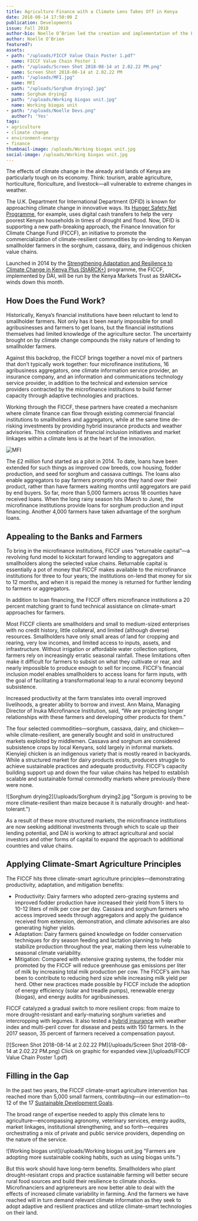 ```yaml
---
title: Agriculture Finance with a Climate Lens Takes Off in Kenya
date: 2018-08-14 17:50:00 Z
publication: Developments
issue: Fall 2018
author-bio: Noelle O’Brien led the creation and implementation of the Fund.
author: Noelle O’Brien
featured?: 
assets:
- path: "/uploads/FICCF Value Chain Poster 1.pdf"
  name: FICCF Value Chain Poster 1
- path: "/uploads/Screen Shot 2018-08-14 at 2.02.22 PM.png"
  name: Screen Shot 2018-08-14 at 2.02.22 PM
- path: "/uploads/MFI.jpg"
  name: MFI
- path: "/uploads/Sorghum drying2.jpg"
  name: Sorghum drying2
- path: "/uploads/Working biogas unit.jpg"
  name: Working biogas unit
- path: "/uploads/Noelle Devs.png"
  author?: 'Yes'
tags:
- agriculture
- climate change
- environment-energy
- finance
thumbnail-image: /uploads/Working biogas unit.jpg
social-image: /uploads/Working biogas unit.jpg
---
```


The effects of climate change in the already arid lands of Kenya are particularly tough on its economy. Think: tourism, arable agriculture, horticulture, floriculture, and livestock—all vulnerable to extreme changes in weather.





The U.K. Department for International Department (DFID) is known for approaching climate change in innovative ways. Its [Hunger Safety Net Programme](https://www.dai.com/our-work/projects/kenya-hunger-safety-net-programme-phase-2-hsnp2), for example, uses digital cash transfers to help the very poorest Kenyan households in times of drought and flood. Now, DFID is supporting a new path-breaking approach, the Finance Innovation for Climate Change Fund (FICCF), an initiative to promote the commercialization of climate-resilient commodities by on-lending to Kenyan smallholder farmers in the sorghum, cassava, dairy, and indigenous chicken value chains.

Launched in 2014 by the [Strengthening Adaptation and Resilience to Climate Change in Kenya Plus (StARCK+)](https://www.dai.com/our-work/projects/kenya-strengthening-adaptation-and-resilience-climate-change-kenya-plus-starck) programme, the FICCF, implemented by DAI, will be run by the Kenya Markets Trust as StARCK+ winds down this month.

## How Does the Fund Work?

Historically, Kenya’s financial institutions have been reluctant to lend to smallholder farmers. Not only has it been nearly impossible for small agribusinesses and farmers to get loans, but the financial institutions themselves had limited knowledge of the agriculture sector. The uncertainty brought on by climate change compounds the risky nature of lending to smallholder farmers.  

Against this backdrop, the FICCF brings together a novel mix of partners that don’t typically work together: four microfinance institutions, 16 agribusiness aggregators, one climate information service provider, an insurance company, and an information and communications technology service provider, in addition to the technical and extension service providers contracted by the microfinance institutions to build farmer capacity through adaptive technologies and practices. 

Working through the FICCF, these partners have created a mechanism where climate finance can flow through existing commercial financial institutions to smallholders and aggregators, while at the same time de-risking investments by providing hybrid insurance products and weather advisories. This combination of financial inclusion initiatives and market linkages within a climate lens is at the heart of the innovation.

![MFI](/uploads/MFI.jpg "The financial institutions market their services to smallholder farmers.") 

The £2 million fund started as a pilot in 2014. To date, loans have been extended for such things as improved cow breeds, cow housing, fodder production, and seed for sorghum and cassava cuttings. The loans also enable aggregators to pay farmers promptly once they hand over their product, rather than have farmers waiting months until aggregators are paid by end buyers. So far, more than 5,000 farmers across 18 counties have received loans. When the long rainy season hits (March to June), the microfinance institutions provide loans for sorghum production and input financing. Another 4,000 farmers have taken advantage of the sorghum loans. 

## Appealing to the Banks and Farmers

To bring in the microfinance institutions, FICCF uses “returnable capital”—a revolving fund model to kickstart forward lending to aggregators and smallholders along the selected value chains. Returnable capital is essentially a pot of money that FICCF makes available to the microfinance institutions for three to four years; the institutions on-lend that money for six to 12 months, and when it is repaid the money is returned for further lending to farmers or aggregators.  

In addition to loan financing, the FICCF offers microfinance institutions a 20 percent matching grant to fund technical assistance on climate-smart approaches for farmers.

Most FICCF clients are smallholders and small to medium-sized enterprises with no credit history, little collateral, and limited (although diverse) resources. Smallholders have only small areas of land for cropping and rearing, very low incomes, and limited access to inputs, assets, and infrastructure. Without irrigation or affordable water collection options, farmers rely on increasingly erratic seasonal rainfall. These limitations often make it difficult for farmers to subsist on what they cultivate or rear, and nearly impossible to produce enough to sell for income. FICCF’s financial inclusion model enables smallholders to access loans for farm inputs, with the goal of facilitating a transformational leap to a rural economy beyond subsistence. 

Increased productivity at the farm translates into overall improved livelihoods, a greater ability to borrow and invest. Ann Maina, Managing Director of Inuka Microfinance Institution, said, “We are projecting longer relationships with these farmers and developing other products for them.”  

The four selected commodities—sorghum, cassava, dairy, and chicken—while climate-resilient, are generally bought and sold in unstructured markets exploited by middlemen. Cassava and sorghum are considered subsistence crops by local Kenyans, sold largely in informal markets. Kienyieji chicken is an indigenous variety that is mostly reared in backyards. While a structured market for dairy products exists, producers struggle to achieve sustainable practices and adequate productivity. FICCF’s capacity building support up and down the four value chains has helped to establish scalable and sustainable formal commodity markets where previously there were none. 

![Sorghum drying2](/uploads/Sorghum drying2.jpg "Sorgum is proving to be more climate-resilient than maize because it is naturally drought- and heat-tolerant.") 

As a result of these more structured markets, the microfinance institutions are now seeking additional investments through which to scale up their lending potential, and DAI is working to attract agricultural and social investors and other forms of capital to expand the approach to additional countries and value chains. 

## Applying Climate-Smart Agriculture Principles

The FICCF hits three climate-smart agriculture principles—demonstrating productivity, adaptation, and mitigation benefits:

* Productivity: Dairy farmers who adopted zero-grazing systems and improved fodder production have increased their yield from 5 liters to 10-12 liters of milk per cow per day. Cassava and sorghum farmers who access improved seeds through aggregators and apply the guidance received from extension, demonstration, and climate advisories are also generating higher yields. 
* Adaptation: Dairy farmers gained knowledge on fodder conservation techniques for dry season feeding and lactation planning to help stabilize production throughout the year, making them less vulnerable to seasonal climate variability.
* Mitigation: Compared with extensive grazing systems, the fodder mix promoted by the FICCF will reduce greenhouse gas emissions per liter of milk by increasing total milk production per cow. The FICCF’s aim has been to contribute to reducing herd size while increasing milk yield per herd. Other new practices made possible by FICCF include the adoption of energy efficiency (solar and treadle pumps), renewable energy (biogas), and energy audits for agribusinesses. 

FICCF catalyzed a gradual switch to more resilient crops: from maize to more drought-resistant and early-maturing sorghum varieties and intercropping with legumes. It also tested a [hybrid insurance](https://www.dai.com/news/dfid-project-trials-sorghum-insurance-to-support-climate-resilient-farming-in-kenya) with weather index and multi-peril cover for disease and pests with 150 farmers. In the 2017 season, 35 percent of farmers received a compensation payout. 

[![Screen Shot 2018-08-14 at 2.02.22 PM](/uploads/Screen Shot 2018-08-14 at 2.02.22 PM.png) Click on graphic for expanded view.](/uploads/FICCF Value Chain Poster 1.pdf)

## Filling in the Gap

In the past two years, the FICCF climate-smart agriculture intervention has reached more than 5,000 small farmers, contributing—in our estimation—to 12 of the 17 [Sustainable Development Goals](https://sustainabledevelopment.un.org/?menu=1300).
 
The broad range of expertise needed to apply this climate lens to agriculture—encompassing agronomy, veterinary services, energy audits, market linkages, institutional strengthening, and so forth—requires orchestrating a mix of private and public service providers, depending on the nature of the service.

![Working biogas unit](/uploads/Working biogas unit.jpg "Farmers are adopting more sustainable cooking habits, such as using biogas units.") 
 
But this work should have long-term benefits. Smallholders who plant drought-resistant crops and practice sustainable farming will better secure rural food sources and build their resilience to climate shocks. Microfinanciers and agripreneurs are now better able to deal with the effects of increased climate variability in farming. And the farmers we have reached will in turn demand relevant climate information as they seek to adopt adaptive and resilient practices and utilize climate-smart technologies on their land.
